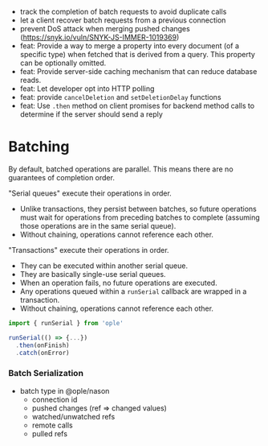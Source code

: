- track the completion of batch requests to avoid duplicate calls
- let a client recover batch requests from a previous connection
- prevent DoS attack when merging pushed changes (https://snyk.io/vuln/SNYK-JS-IMMER-1019369)
- feat: Provide a way to merge a property into every document (of a specific type) when fetched that is derived from a query. This property can be
  optionally omitted.
- feat: Provide server-side caching mechanism that can reduce database reads.
- feat: Let developer opt into HTTP polling
- feat: provide `cancelDeletion` and `setDeletionDelay` functions
- feat: Use `.then` method on client promises for backend method calls to determine if the server should send a reply

# Batching

By default, batched operations are parallel.
This means there are no guarantees of completion order.

"Serial queues" execute their operations in order.

- Unlike transactions, they persist between batches, so future
  operations must wait for operations from preceding batches to
  complete (assuming those operations are in the same serial queue).
- Without chaining, operations cannot reference each other.

"Transactions" execute their operations in order.

- They can be executed within another serial queue.
- They are basically single-use serial queues.
- When an operation fails, no future operations are executed.
- Any operations queued within a `runSerial` callback are
  wrapped in a transaction.
- Without chaining, operations cannot reference each other.

```ts
import { runSerial } from 'ople'

runSerial(() => {...})
  .then(onFinish)
  .catch(onError)
```

### Batch Serialization

- batch type in @ople/nason
  - connection id
  - pushed changes (ref => changed values)
  - watched/unwatched refs
  - remote calls
  - pulled refs
